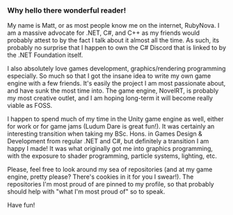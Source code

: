 ### Why hello there wonderful reader!

My name is Matt, or as most people know me on the internet, RubyNova. I am a massive advocate for .NET, C#, and C++ as my friends would probably attest to by the fact I talk about it almost all the time. As such, its probably no surprise that I happen to own the C# Discord that is linked to by the .NET Foundation itself.

I also absolutely love games development, graphics/rendering programming especially. So much so that I got the insane idea to write my own game engine with a few friends. It's easily the project I am most passionate about, and have sunk the most time into. The game engine, NovelRT, is probably my most creative outlet, and I am hoping long-term it will become really viable as FOSS.

I happen to spend much of my time in the Unity game engine as well, either for work or for game jams (Ludum Dare is great fun!). It was certainly an interesting transition when taking my BSc. Hons. in Games Design & Development from regular .NET and C#, but definitely a transition I am happy I made! It was what originally got me into graphics programming, with the exposure to shader programming, particle systems, lighting, etc.

Please, feel free to look around my sea of repositories (and at my game engine, pretty please? There's cookies in it for you I swear!). The repositories I'm most proud of are pinned to my profile, so that probably should help with "what I'm most proud of" so to speak.

Have fun!

<!--
**RubyNova/RubyNova** is a ✨ _special_ ✨ repository because its `README.md` (this file) appears on your GitHub profile.

Here are some ideas to get you started:

- 🔭 I’m currently working on ...
- 🌱 I’m currently learning ...
- 👯 I’m looking to collaborate on ...
- 🤔 I’m looking for help with ...
- 💬 Ask me about ...
- 📫 How to reach me: ...
- 😄 Pronouns: ...
- ⚡ Fun fact: ...
-->
